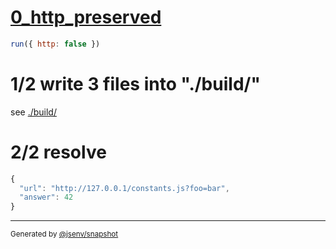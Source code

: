 # [0_http_preserved](../../http_urls_build.test.mjs#L28)

```js
run({ http: false })
```

# 1/2 write 3 files into "./build/"

see [./build/](./build/)

# 2/2 resolve

```js
{
  "url": "http://127.0.0.1/constants.js?foo=bar",
  "answer": 42
}
```

---

<sub>
  Generated by <a href="https://github.com/jsenv/core/tree/main/packages/independent/snapshot">@jsenv/snapshot</a>
</sub>
